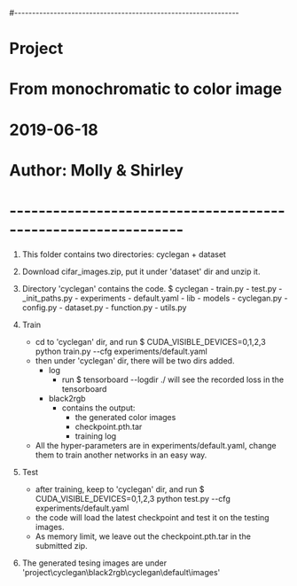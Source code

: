 #---------------------------------------------------------------
# Project
# From monochromatic to color image
# 2019-06-18
# Author: Molly & Shirley
# --------------------------------------------------------------

1. This folder contains two directories: cyclegan + dataset

2. Download cifar_images.zip, put it under 'dataset' dir and unzip it.

3. Directory 'cyclegan' contains the code.
    $ cyclegan
        - train.py
        - test.py
        - \_init_paths.py
        - experiments
            - default.yaml
        - lib
            - models
                - cyclegan.py
            - config.py
            - dataset.py
            - function.py
            - utils.py

4. Train
    - cd to 'cyclegan' dir, and run
    $ CUDA_VISIBLE_DEVICES=0,1,2,3 python train.py --cfg experiments/default.yaml
    - then under 'cyclegan' dir, there will be two dirs added.
        - log
            - run 
            $ tensorboard --logdir ./
            will see the recorded loss in the tensorboard
        - black2rgb 
            - contains the output:
                - the generated color images
                - checkpoint.pth.tar
                - training log
    - All the hyper-parameters are in experiments/default.yaml, change them to train another networks in an easy way.

5. Test
    - after training, keep to 'cyclegan' dir, and run
    $ CUDA_VISIBLE_DEVICES=0,1,2,3 python test.py --cfg experiments/default.yaml
    - the code will load the latest checkpoint and test it on the testing images.
    - As memory limit, we leave out the checkpoint.pth.tar in the submitted zip.

6. The generated tesing images are under 'project\cyclegan\black2rgb\cyclegan\default\images'
